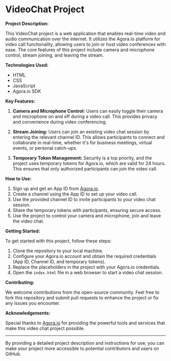 # VideoChat Project

**Project Description:**

This VideoChat project is a web application that enables real-time video and audio communication over the internet. It utilizes the Agora.io platform for video call functionality, allowing users to join or host video conferences with ease. The core features of this project include camera and microphone control, stream joining, and leaving the stream. 

**Technologies Used:**
- HTML
- CSS
- JavaScript
- Agora.io SDK

**Key Features:**

1. **Camera and Microphone Control:** Users can easily toggle their camera and microphone on and off during a video call. This provides privacy and convenience during video conferencing.

2. **Stream Joining:** Users can join an existing video chat session by entering the relevant channel ID. This allows participants to connect and collaborate in real-time, whether it's for business meetings, virtual events, or personal catch-ups.

3. **Temporary Token Management:** Security is a top priority, and the project uses temporary tokens for Agora.io, which are valid for 24 hours. This ensures that only authorized participants can join the video call.

**How to Use:**

1. Sign up and get an App ID from [Agora.io](https://www.agora.io/).
2. Create a channel using the App ID to set up your video call.
3. Use the provided channel ID to invite participants to your video chat session.
4. Share the temporary tokens with participants, ensuring secure access.
5. Use the project to control your camera and microphone, join and leave the video chat.

**Getting Started:**

To get started with this project, follow these steps:

1. Clone the repository to your local machine.
2. Configure your Agora.io account and obtain the required credentials (App ID, Channel ID, and temporary tokens).
3. Replace the placeholders in the project with your Agora.io credentials.
4. Open the `index.html` file in a web browser to start a video chat session.

**Contributing:**

We welcome contributions from the open-source community. Feel free to fork this repository and submit pull requests to enhance the project or fix any issues you encounter.



**Acknowledgements:**

Special thanks to [Agora.io](https://www.agora.io/) for providing the powerful tools and services that make this video chat project possible.

---

By providing a detailed project description and instructions for use, you can make your project more accessible to potential contributors and users on GitHub.
